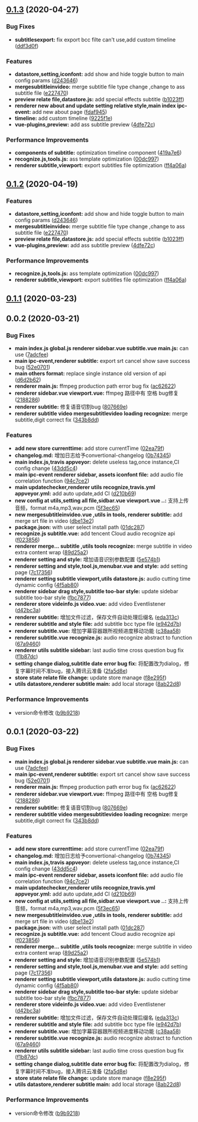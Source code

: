 ## [0.1.3](https://github.com/huskyAreYouScared/subtitle/compare/v0.1.1-alpha.0...v0.1.3) (2020-04-27)


### Bug Fixes

* **subtitlesexport:** fix export bcc filte can't use,add custom timeline ([ddf3d0f](https://github.com/huskyAreYouScared/subtitle/commit/ddf3d0f6a68fd71b227a348716674d3bbd3096b0))


### Features

* **datastore,setting,iconfont:** add show and hide toggle button to main config params ([d243646](https://github.com/huskyAreYouScared/subtitle/commit/d2436465ad5e794b8739bba53e01500b30af1d2a))
* **mergesubtitleinvideo:** merge subtitle file type change ,change to ass subtitle file ([e227470](https://github.com/huskyAreYouScared/subtitle/commit/e22747081157b5c2d62e7c797dd709b4db19c921))
* **preview relate file,datastore.js:** add special effects subtitle ([b1023ff](https://github.com/huskyAreYouScared/subtitle/commit/b1023ff859e32811d1ba3e6eff530a2427c54aba))
* **renderer new about and update setting relative style,main index ipc-event:** add new about page ([fdaf945](https://github.com/huskyAreYouScared/subtitle/commit/fdaf9455ec22a23db1bff567e2808b3ce5f8d9e1))
* **timeline:** add custom timeline ([9225f1e](https://github.com/huskyAreYouScared/subtitle/commit/9225f1eb9f021407499e9643af1aa089a91921e6))
* **vue-plugins,preview:** add ass subtitle preview ([4dfe72c](https://github.com/huskyAreYouScared/subtitle/commit/4dfe72cfbc40e2565fc5df9e6ffb68867c347145))


### Performance Improvements

* **components of subtitle:** optimization timeline component ([419a7e6](https://github.com/huskyAreYouScared/subtitle/commit/419a7e64022be35e9933b4535e4631db86ba5938))
* **recognize.js,tools.js:** ass template optimization ([00dc997](https://github.com/huskyAreYouScared/subtitle/commit/00dc997f04aed260c1e816175cd7ad8d3d8f3e5d))
* **renderer subtitle,viewport:** export subtitles file optimization ([ff4a06a](https://github.com/huskyAreYouScared/subtitle/commit/ff4a06ab8d30cf87df144f0475b7c4f2a39e8c10))



## [0.1.2](https://github.com/huskyAreYouScared/subtitle/compare/v0.1.1...v0.1.2) (2020-04-19)


### Features

* **datastore,setting,iconfont:** add show and hide toggle button to main config params ([d243646](https://github.com/huskyAreYouScared/subtitle/commit/d2436465ad5e794b8739bba53e01500b30af1d2a))
* **mergesubtitleinvideo:** merge subtitle file type change ,change to ass subtitle file ([e227470](https://github.com/huskyAreYouScared/subtitle/commit/e22747081157b5c2d62e7c797dd709b4db19c921))
* **preview relate file,datastore.js:** add special effects subtitle ([b1023ff](https://github.com/huskyAreYouScared/subtitle/commit/b1023ff859e32811d1ba3e6eff530a2427c54aba))
* **vue-plugins,preview:** add ass subtitle preview ([4dfe72c](https://github.com/huskyAreYouScared/subtitle/commit/4dfe72cfbc40e2565fc5df9e6ffb68867c347145))


### Performance Improvements

* **recognize.js,tools.js:** ass template optimization ([00dc997](https://github.com/huskyAreYouScared/subtitle/commit/00dc997f04aed260c1e816175cd7ad8d3d8f3e5d))
* **renderer subtitle,viewport:** export subtitles file optimization ([ff4a06a](https://github.com/huskyAreYouScared/subtitle/commit/ff4a06ab8d30cf87df144f0475b7c4f2a39e8c10))



## [0.1.1](https://github.com/huskyAreYouScared/subtitle/compare/v0.1.1-alpha.0...v0.1.1) (2020-03-23)



## 0.0.2 (2020-03-21)


### Bug Fixes

* **main index.js global.js renderer sidebar.vue subtitle.vue main.js:** can use ([7adcfee](https://github.com/huskyAreYouScared/subtitle/commit/7adcfeef542b9dc7f4bcc5d0c6d3ebf5165e902d))
* **main ipc-event,renderer subtitle:** export srt cancel show save success bug ([52e0701](https://github.com/huskyAreYouScared/subtitle/commit/52e0701b5aa737a82dca7f43f252b29d767910e8))
* **main others format:** replace single instance old version of api ([d6d2b62](https://github.com/huskyAreYouScared/subtitle/commit/d6d2b6279fafdb7904c9582af1b48746b53ccb31))
* **renderer main.js:** ffmpeg production path error bug fix ([ac62622](https://github.com/huskyAreYouScared/subtitle/commit/ac626223bf337de0cc68032cf712f454216aa1ea))
* **renderer sidebar.vue viewport.vue:** ffmpeg 路径中有 空格 bug修复 ([2188286](https://github.com/huskyAreYouScared/subtitle/commit/218828676394f0179affa618580c32deb5ee224d))
* **renderer subtitle:** 修复语音切割bug ([807669e](https://github.com/huskyAreYouScared/subtitle/commit/807669e9d5181ceba285c62ab6c0b14105592dc1))
* **renderer subtitle video mergesubtitlevideo loading recognize:** merge subtitle,digit correct fix ([343b8dd](https://github.com/huskyAreYouScared/subtitle/commit/343b8dd104d18bd42d138eb314263ff95faddf5d))


### Features

* **add new store currenttime:** add store currentTime ([02ea79f](https://github.com/huskyAreYouScared/subtitle/commit/02ea79fd57452fe6a584696030ff1a0f0cc9e657))
* **changelog.md:** 增加日志给予convertional-changelog ([0b74345](https://github.com/huskyAreYouScared/subtitle/commit/0b74345450d73194cc9f3a0203e7fc72722e4f1b))
* **main index.js,travis appveyor:** delete useless tag,once instance,CI config change ([43dd5c4](https://github.com/huskyAreYouScared/subtitle/commit/43dd5c41e11aa62b77e4cc9c8f47f64668103d77))
* **main ipc-event renderer sidebar, assets iconfont file:** add audio file correlation function ([94c7ce2](https://github.com/huskyAreYouScared/subtitle/commit/94c7ce2e605dac447f8620f30535cfcaea51be12))
* **main updatechecker,renderer utils recognize,travis.yml appveyor.yml:** add auto update,add CI ([d210b69](https://github.com/huskyAreYouScared/subtitle/commit/d210b692f6bd63b0f70be320a7418d556620689e))
* **new config at utils,setting all file,sidbar.vue viewport.vue ..:** 支持上传音频，format m4a,mp3,wav,pcm ([5f3ec65](https://github.com/huskyAreYouScared/subtitle/commit/5f3ec650c89fcbb2b3580810b7a67336454169a0))
* **new mergesubtitleinvideo.vue ,utils in tools, renderer subtitle:** add merge srt file in video ([dbe13e2](https://github.com/huskyAreYouScared/subtitle/commit/dbe13e24e29c0a946a20d01e59d26e58c3ea1a5f))
* **package.json:** with user select install path ([01dc287](https://github.com/huskyAreYouScared/subtitle/commit/01dc2876d88a24d09627fdd830f32312940ddac9))
* **recognize.js subtitle.vue:** add tencent Cloud audio recognize api ([f023856](https://github.com/huskyAreYouScared/subtitle/commit/f023856223ae592c7b544d15702f43ae1f9f5dde))
* **renderer merge... subtitle ,utils tools recognize:** merge subtitle in video extra content wrap ([89d25a2](https://github.com/huskyAreYouScared/subtitle/commit/89d25a28f6822eef65bf54db7ba3a8d676fd7b79))
* **renderer setting and style:** 增加语音识别参数配置 ([5e574b1](https://github.com/huskyAreYouScared/subtitle/commit/5e574b163287b04a4b3509d2132a1fae4efbadea))
* **renderer setting and style,tool.js,menubar.vue and style:** add setting page ([7c17356](https://github.com/huskyAreYouScared/subtitle/commit/7c173565fa3b6b1e275002bd2388c9001d9c64ad))
* **renderer setting subtitle viewport,utils datastore.js:** audio cutting time dynamic config ([4f5ab80](https://github.com/huskyAreYouScared/subtitle/commit/4f5ab809dba81d21090576e41bf78937e8b7b1d3))
* **renderer sidebar drag style,subtitle too-bar style:** update sidebar subtitle too-bar style ([fbc7877](https://github.com/huskyAreYouScared/subtitle/commit/fbc78778013f39f2ed8c8305f4b84c560347b4c1))
* **renderer store videinfo.js video.vue:** add video Eventlistener ([d42bc3a](https://github.com/huskyAreYouScared/subtitle/commit/d42bc3afc66a79601f0e390a608f92566b55a8c3))
* **renderer subtitle:** 增加文件过滤，保存文件自动处理后缀名 ([eda313c](https://github.com/huskyAreYouScared/subtitle/commit/eda313c400953dc88ad89c3c38f3d5dfe9546449))
* **renderer subtitle and style file:** add subtitle bcc type file ([e942d7b](https://github.com/huskyAreYouScared/subtitle/commit/e942d7bdd3764008d9cef6045eb01f5da6bfae61))
* **renderer subtitle.vue:** 增加字幕容器跟所视频进度移动功能 ([c38aa58](https://github.com/huskyAreYouScared/subtitle/commit/c38aa589dc44c8337bbd16c4c509c2f63e1cf047))
* **renderer subtitle.vue recognize.js:** audio recognize  abstract to function ([67a9460](https://github.com/huskyAreYouScared/subtitle/commit/67a946037f7c1065cb42eb9ba363594823ff4283))
* **renderer utils subtitle sidebar:** last audio time cross question bug fix ([f1b87dc](https://github.com/huskyAreYouScared/subtitle/commit/f1b87dcffa4a6e4614c0bf7bb06030a5c23e2a46))
* **setting change dialog,subtitle date error bug fix:** 将配置改为dialog，修复字幕时间不准bug，接入腾讯云准备 ([2fa5d8e](https://github.com/huskyAreYouScared/subtitle/commit/2fa5d8e919be264e1769a60b40b6f53ed68ad75e))
* **store state relate file change:** update store manage ([f8e295f](https://github.com/huskyAreYouScared/subtitle/commit/f8e295f66467d0c0de1966f70139cd4b6d4288b0))
* **utils datastore,renderer subtitle main:** add local storage ([8ab22d8](https://github.com/huskyAreYouScared/subtitle/commit/8ab22d80330f4fc2bc18ca4d3390d909c10ad489))


### Performance Improvements

* version命令修改 ([b9b9218](https://github.com/huskyAreYouScared/subtitle/commit/b9b9218bdfe167b86d7fba3808306926a44c7a90))



## 0.0.1 (2020-03-22)


### Bug Fixes

* **main index.js global.js renderer sidebar.vue subtitle.vue main.js:** can use ([7adcfee](https://github.com/huskyAreYouScared/subtitle/commit/7adcfeef542b9dc7f4bcc5d0c6d3ebf5165e902d))
* **main ipc-event,renderer subtitle:** export srt cancel show save success bug ([52e0701](https://github.com/huskyAreYouScared/subtitle/commit/52e0701b5aa737a82dca7f43f252b29d767910e8))
* **renderer main.js:** ffmpeg production path error bug fix ([ac62622](https://github.com/huskyAreYouScared/subtitle/commit/ac626223bf337de0cc68032cf712f454216aa1ea))
* **renderer sidebar.vue viewport.vue:** ffmpeg 路径中有 空格 bug修复 ([2188286](https://github.com/huskyAreYouScared/subtitle/commit/218828676394f0179affa618580c32deb5ee224d))
* **renderer subtitle:** 修复语音切割bug ([807669e](https://github.com/huskyAreYouScared/subtitle/commit/807669e9d5181ceba285c62ab6c0b14105592dc1))
* **renderer subtitle video mergesubtitlevideo loading recognize:** merge subtitle,digit correct fix ([343b8dd](https://github.com/huskyAreYouScared/subtitle/commit/343b8dd104d18bd42d138eb314263ff95faddf5d))


### Features

* **add new store currenttime:** add store currentTime ([02ea79f](https://github.com/huskyAreYouScared/subtitle/commit/02ea79fd57452fe6a584696030ff1a0f0cc9e657))
* **changelog.md:** 增加日志给予convertional-changelog ([0b74345](https://github.com/huskyAreYouScared/subtitle/commit/0b74345450d73194cc9f3a0203e7fc72722e4f1b))
* **main index.js,travis appveyor:** delete useless tag,once instance,CI config change ([43dd5c4](https://github.com/huskyAreYouScared/subtitle/commit/43dd5c41e11aa62b77e4cc9c8f47f64668103d77))
* **main ipc-event renderer sidebar, assets iconfont file:** add audio file correlation function ([94c7ce2](https://github.com/huskyAreYouScared/subtitle/commit/94c7ce2e605dac447f8620f30535cfcaea51be12))
* **main updatechecker,renderer utils recognize,travis.yml appveyor.yml:** add auto update,add CI ([d210b69](https://github.com/huskyAreYouScared/subtitle/commit/d210b692f6bd63b0f70be320a7418d556620689e))
* **new config at utils,setting all file,sidbar.vue viewport.vue ..:** 支持上传音频，format m4a,mp3,wav,pcm ([5f3ec65](https://github.com/huskyAreYouScared/subtitle/commit/5f3ec650c89fcbb2b3580810b7a67336454169a0))
* **new mergesubtitleinvideo.vue ,utils in tools, renderer subtitle:** add merge srt file in video ([dbe13e2](https://github.com/huskyAreYouScared/subtitle/commit/dbe13e24e29c0a946a20d01e59d26e58c3ea1a5f))
* **package.json:** with user select install path ([01dc287](https://github.com/huskyAreYouScared/subtitle/commit/01dc2876d88a24d09627fdd830f32312940ddac9))
* **recognize.js subtitle.vue:** add tencent Cloud audio recognize api ([f023856](https://github.com/huskyAreYouScared/subtitle/commit/f023856223ae592c7b544d15702f43ae1f9f5dde))
* **renderer merge... subtitle ,utils tools recognize:** merge subtitle in video extra content wrap ([89d25a2](https://github.com/huskyAreYouScared/subtitle/commit/89d25a28f6822eef65bf54db7ba3a8d676fd7b79))
* **renderer setting and style:** 增加语音识别参数配置 ([5e574b1](https://github.com/huskyAreYouScared/subtitle/commit/5e574b163287b04a4b3509d2132a1fae4efbadea))
* **renderer setting and style,tool.js,menubar.vue and style:** add setting page ([7c17356](https://github.com/huskyAreYouScared/subtitle/commit/7c173565fa3b6b1e275002bd2388c9001d9c64ad))
* **renderer setting subtitle viewport,utils datastore.js:** audio cutting time dynamic config ([4f5ab80](https://github.com/huskyAreYouScared/subtitle/commit/4f5ab809dba81d21090576e41bf78937e8b7b1d3))
* **renderer sidebar drag style,subtitle too-bar style:** update sidebar subtitle too-bar style ([fbc7877](https://github.com/huskyAreYouScared/subtitle/commit/fbc78778013f39f2ed8c8305f4b84c560347b4c1))
* **renderer store videinfo.js video.vue:** add video Eventlistener ([d42bc3a](https://github.com/huskyAreYouScared/subtitle/commit/d42bc3afc66a79601f0e390a608f92566b55a8c3))
* **renderer subtitle:** 增加文件过滤，保存文件自动处理后缀名 ([eda313c](https://github.com/huskyAreYouScared/subtitle/commit/eda313c400953dc88ad89c3c38f3d5dfe9546449))
* **renderer subtitle and style file:** add subtitle bcc type file ([e942d7b](https://github.com/huskyAreYouScared/subtitle/commit/e942d7bdd3764008d9cef6045eb01f5da6bfae61))
* **renderer subtitle.vue:** 增加字幕容器跟所视频进度移动功能 ([c38aa58](https://github.com/huskyAreYouScared/subtitle/commit/c38aa589dc44c8337bbd16c4c509c2f63e1cf047))
* **renderer subtitle.vue recognize.js:** audio recognize  abstract to function ([67a9460](https://github.com/huskyAreYouScared/subtitle/commit/67a946037f7c1065cb42eb9ba363594823ff4283))
* **renderer utils subtitle sidebar:** last audio time cross question bug fix ([f1b87dc](https://github.com/huskyAreYouScared/subtitle/commit/f1b87dcffa4a6e4614c0bf7bb06030a5c23e2a46))
* **setting change dialog,subtitle date error bug fix:** 将配置改为dialog，修复字幕时间不准bug，接入腾讯云准备 ([2fa5d8e](https://github.com/huskyAreYouScared/subtitle/commit/2fa5d8e919be264e1769a60b40b6f53ed68ad75e))
* **store state relate file change:** update store manage ([f8e295f](https://github.com/huskyAreYouScared/subtitle/commit/f8e295f66467d0c0de1966f70139cd4b6d4288b0))
* **utils datastore,renderer subtitle main:** add local storage ([8ab22d8](https://github.com/huskyAreYouScared/subtitle/commit/8ab22d80330f4fc2bc18ca4d3390d909c10ad489))


### Performance Improvements

* version命令修改 ([b9b9218](https://github.com/huskyAreYouScared/subtitle/commit/b9b9218bdfe167b86d7fba3808306926a44c7a90))